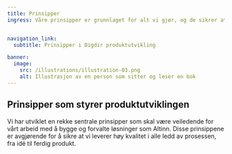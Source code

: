 ```yaml
---
title: Prinsipper
ingress: Våre prinsipper er grunnlaget for alt vi gjør, og de sikrer at vi jobber helhetlig, strukturert og med høy kvalitet. De gir oss retningslinjer som hjelper oss med å ta gode beslutninger, håndtere kompleksitet og sikre at vi oppfyller både brukerbehov og samfunnsforpliktelser. Å følge disse prinsippene er avgjørende for å skape bærekraftige og pålitelige løsninger som tjener hele samfunnet.


navigation_link:
  subtitle: Prinsipper i Digdir produktutvikling

banner:
  image:
    src: /illustrations/illustration-03.png
    alt: Illustrasjon av en person som sitter og leser en bok
---
```


## Prinsipper som styrer produktutviklingen

Vi har utviklet en rekke sentrale prinsipper som skal være veiledende for vårt arbeid med å bygge og forvalte løsninger som Altinn. Disse prinsippene er avgjørende for å sikre at vi leverer høy kvalitet i alle ledd av prosessen, fra idé til ferdig produkt.

